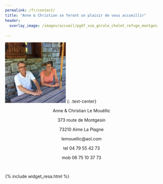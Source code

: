 ```yaml
---
permalink: /fr/contact/
title: "Anne & Christian se feront un plaisir de vous accueillir"
header:
  overlay_image: /images/accueil/pgdf_vue_gnrale_chalet_refuge_montgesin_Plagne.jpg

---
```


<img src="/images/contact/nous.JPG" alt="" width="200" height="200" />
{: .text-center}


<p style="text-align: center;">Anne &amp; Christian Le Mouëllic</p>
<p style="text-align: center;">373 route de Montgesin</p>
<p style="text-align: center;">73210 Aime La Plagne</p>
<p style="text-align: center;">lemouellic@aol.com</p>
<p style="text-align: center;">tel 04 79 55 42 73</p>
<p style="text-align: center;">mob 06 75 10 37 73</p>
<p style="text-align: center;"> </p>

{% include widget_resa.html %}
